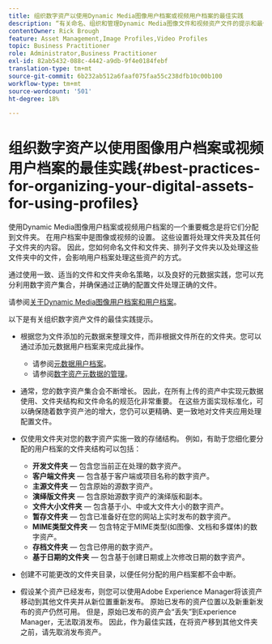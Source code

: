 ```yaml
---
title: 组织数字资产以使用Dynamic Media图像用户档案或视频用户档案的最佳实践
description: “有关命名、组织和管理Dynamic Media图像文件和视频资产文件的提示和最佳实践。”
contentOwner: Rick Brough
feature: Asset Management,Image Profiles,Video Profiles
topic: Business Practitioner
role: Administrator,Business Practitioner
exl-id: 82ab5432-088c-4442-a9db-9f4e0184febf
translation-type: tm+mt
source-git-commit: 6b232ab512a6faaf075faa55c238dfb10c00b100
workflow-type: tm+mt
source-wordcount: '501'
ht-degree: 18%

---
```


# 组织数字资产以使用图像用户档案或视频用户档案的最佳实践{#best-practices-for-organizing-your-digital-assets-for-using-profiles}

使用Dynamic Media图像用户档案或视频用户档案的一个重要概念是将它们分配到文件夹。 在用户档案中是图像或视频的设置。 这些设置将处理文件夹及其任何子文件夹的内容。 因此，您如何命名文件和文件夹、排列子文件夹以及处理这些文件夹中的文件，会影响用户档案处理这些资产的方式。

通过使用一致、适当的文件和文件夹命名策略，以及良好的元数据实践，您可以充分利用数字资产集合，并确保通过正确的配置文件处理正确的文件。

请参阅[关于Dynamic Media图像用户档案和用户档案](about-image-video-profiles.md)。

以下是有关组织数字资产文件的最佳实践提示。

* 根据您为文件添加的元数据来整理文件，而非根据文件所在的文件夹。您可以通过添加元数据用户档案来完成此操作。

   * 请参阅[元数据用户档案](/help/assets/metadata-profiles.md)。
   * 请参阅[数字资产元数据的管理](/help/assets/manage-metadata.md)。

* 通常，您的数字资产集合会不断增长。 因此，在所有上传的资产中实现元数据使用、文件夹结构和文件命名的规范化非常重要。 在这些方面实现标准化，可以确保随着数字资产池的增大，您仍可以更精确、更一致地对文件夹应用处理配置文件。
* 仅使用文件夹对您的数字资产实施一致的存储结构。 例如，有助于您细化要分配的用户档案的文件夹结构可以包括：

   * **开发文件夹**  — 包含您当前正在处理的数字资产。
   * **客户端文件夹**  — 包含基于客户端或项目名称的数字资产。
   * **主源文件夹**  — 包含原始的源数字资产。
   * **演绎版文件夹**  — 包含原始源数字资产的演绎版和副本。
   * **文件大小文件夹**  — 包含基于小、中或大文件大小的数字资产。
   * **暂存文件夹**  — 包含已准备好在您的网站上实时发布的数字资产。
   * **MIME类型文件夹**  — 包含特定于MIME类型(如图像、文档和多媒体)的数字资产。
   * **存档文件夹**  — 包含已停用的数字资产。
   * **基于日期的文件夹**  — 包含基于创建日期或上次修改日期的数字资产。

* 创建不可能更改的文件夹目录，以便任何分配的用户档案都不会中断。
* 假设某个资产已经发布，则您可以使用Adobe Experience Manager将该资产移动到其他文件夹并从新位置重新发布。 原始已发布的资产位置以及新重新发布的资产仍然可用。 但是，原始已发布的资产会“丢失”到Experience Manager，无法取消发布。 因此，作为最佳实践，在将资产移到其他文件夹之前，请先取消发布资产。

